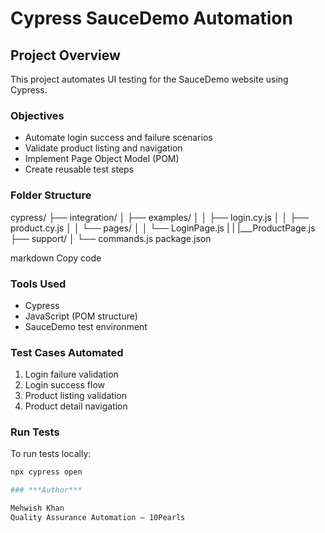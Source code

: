 # Cypress SauceDemo Automation

##  Project Overview
This project automates UI testing for the SauceDemo website using Cypress.

###  Objectives
- Automate login success and failure scenarios  
- Validate product listing and navigation  
- Implement Page Object Model (POM)  
- Create reusable test steps  

###  Folder Structure
cypress/
├── integration/
│ ├── examples/
│ │ ├── login.cy.js
│ │ ├── product.cy.js
│ │ └── pages/
│ │ └── LoginPage.js
| | |___ProductPage.js
├── support/
│ └── commands.js
package.json

markdown
Copy code

###  Tools Used
- Cypress  
- JavaScript (POM structure)  
- SauceDemo test environment  

###  Test Cases Automated
1. Login failure validation  
2. Login success flow  
3. Product listing validation  
4. Product detail navigation  

###  Run Tests
To run tests locally:
```bash
npx cypress open

### ***Author***

Mehwish Khan
Quality Assurance Automation – 10Pearls
